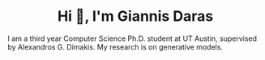 <h1 align="center">Hi 👋, I'm Giannis Daras </h1>
I am a third year Computer Science Ph.D. student at UT Austin, supervised by Alexandros G. Dimakis.
My research is on generative models.


